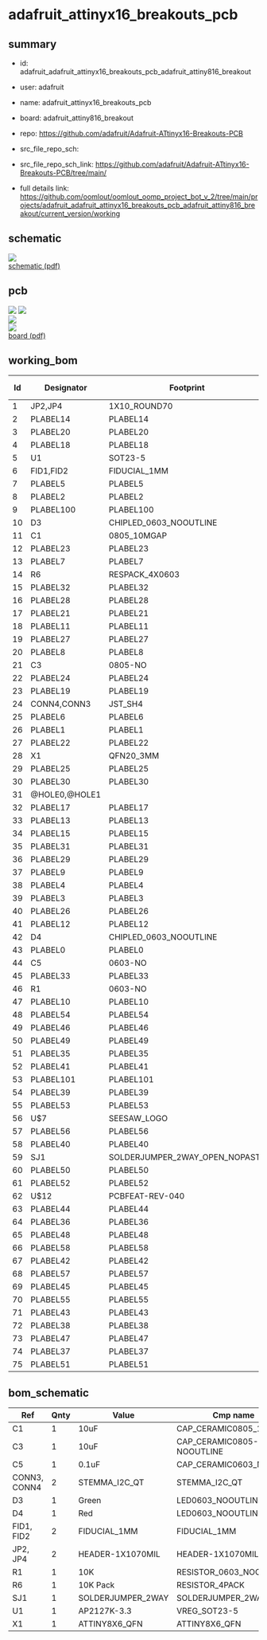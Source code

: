 # adafruit_attinyx16_breakouts_pcb
 
## summary 
* id: adafruit_adafruit_attinyx16_breakouts_pcb_adafruit_attiny816_breakout
* user: adafruit
* name: adafruit_attinyx16_breakouts_pcb
* board: adafruit_attiny816_breakout
* repo: https://github.com/adafruit/Adafruit-ATtinyx16-Breakouts-PCB



* src_file_repo_sch: 
* src_file_repo_sch_link: https://github.com/adafruit/Adafruit-ATtinyx16-Breakouts-PCB/tree/main/
* full details link: https://github.com/oomlout/oomlout_oomp_project_bot_v_2/tree/main/projects/adafruit_adafruit_attinyx16_breakouts_pcb_adafruit_attiny816_breakout/current_version/working  

## schematic  
![](working_schematic_600.png)  
[schematic (pdf)](working_schematic.pdf) 






















## pcb  
![](working_3d_600.png) 
![](working_3d_front_600.png)  
![](working_3d_back_600.png)  
![](working_600.png)  
[board (pdf)](working.pdf)  

## working_bom
| Id | Designator | Footprint | Quantity | Designation | Supplier and ref |  | None | 
| --- | --- | --- | --- | --- | --- | --- | --- | 
| 1 | JP2,JP4 | 1X10_ROUND70 | 2 |  |  |  | [''] | 
| 2 | PLABEL14 | PLABEL14 | 1 |  |  |  | [''] | 
| 3 | PLABEL20 | PLABEL20 | 1 |  |  |  | [''] | 
| 4 | PLABEL18 | PLABEL18 | 1 |  |  |  | [''] | 
| 5 | U1 | SOT23-5 | 1 | AP2127K-3.3 |  |  | [''] | 
| 6 | FID1,FID2 | FIDUCIAL_1MM | 2 | FIDUCIAL_1MM |  |  | [''] | 
| 7 | PLABEL5 | PLABEL5 | 1 |  |  |  | [''] | 
| 8 | PLABEL2 | PLABEL2 | 1 |  |  |  | [''] | 
| 9 | PLABEL100 | PLABEL100 | 1 |  |  |  | [''] | 
| 10 | D3 | CHIPLED_0603_NOOUTLINE | 1 | Green |  |  | [''] | 
| 11 | C1 | 0805_10MGAP | 1 | 10uF |  |  | [''] | 
| 12 | PLABEL23 | PLABEL23 | 1 |  |  |  | [''] | 
| 13 | PLABEL7 | PLABEL7 | 1 |  |  |  | [''] | 
| 14 | R6 | RESPACK_4X0603 | 1 | 10K Pack |  |  | [''] | 
| 15 | PLABEL32 | PLABEL32 | 1 |  |  |  | [''] | 
| 16 | PLABEL28 | PLABEL28 | 1 |  |  |  | [''] | 
| 17 | PLABEL21 | PLABEL21 | 1 |  |  |  | [''] | 
| 18 | PLABEL11 | PLABEL11 | 1 |  |  |  | [''] | 
| 19 | PLABEL27 | PLABEL27 | 1 |  |  |  | [''] | 
| 20 | PLABEL8 | PLABEL8 | 1 |  |  |  | [''] | 
| 21 | C3 | 0805-NO | 1 | 10uF |  |  | [''] | 
| 22 | PLABEL24 | PLABEL24 | 1 |  |  |  | [''] | 
| 23 | PLABEL19 | PLABEL19 | 1 |  |  |  | [''] | 
| 24 | CONN4,CONN3 | JST_SH4 | 2 | STEMMA_I2C_QT |  |  | [''] | 
| 25 | PLABEL6 | PLABEL6 | 1 |  |  |  | [''] | 
| 26 | PLABEL1 | PLABEL1 | 1 |  |  |  | [''] | 
| 27 | PLABEL22 | PLABEL22 | 1 |  |  |  | [''] | 
| 28 | X1 | QFN20_3MM | 1 | ATTINY8X6_QFN |  |  | [''] | 
| 29 | PLABEL25 | PLABEL25 | 1 |  |  |  | [''] | 
| 30 | PLABEL30 | PLABEL30 | 1 |  |  |  | [''] | 
| 31 | @HOLE0,@HOLE1 |  | 2 |  |  |  | [''] | 
| 32 | PLABEL17 | PLABEL17 | 1 |  |  |  | [''] | 
| 33 | PLABEL13 | PLABEL13 | 1 |  |  |  | [''] | 
| 34 | PLABEL15 | PLABEL15 | 1 |  |  |  | [''] | 
| 35 | PLABEL31 | PLABEL31 | 1 |  |  |  | [''] | 
| 36 | PLABEL29 | PLABEL29 | 1 |  |  |  | [''] | 
| 37 | PLABEL9 | PLABEL9 | 1 |  |  |  | [''] | 
| 38 | PLABEL4 | PLABEL4 | 1 |  |  |  | [''] | 
| 39 | PLABEL3 | PLABEL3 | 1 |  |  |  | [''] | 
| 40 | PLABEL26 | PLABEL26 | 1 |  |  |  | [''] | 
| 41 | PLABEL12 | PLABEL12 | 1 |  |  |  | [''] | 
| 42 | D4 | CHIPLED_0603_NOOUTLINE | 1 | Red |  |  | [''] | 
| 43 | PLABEL0 | PLABEL0 | 1 |  |  |  | [''] | 
| 44 | C5 | 0603-NO | 1 | 0.1uF |  |  | [''] | 
| 45 | PLABEL33 | PLABEL33 | 1 |  |  |  | [''] | 
| 46 | R1 | 0603-NO | 1 | 10K |  |  | [''] | 
| 47 | PLABEL10 | PLABEL10 | 1 |  |  |  | [''] | 
| 48 | PLABEL54 | PLABEL54 | 1 |  |  |  | [''] | 
| 49 | PLABEL46 | PLABEL46 | 1 |  |  |  | [''] | 
| 50 | PLABEL49 | PLABEL49 | 1 |  |  |  | [''] | 
| 51 | PLABEL35 | PLABEL35 | 1 |  |  |  | [''] | 
| 52 | PLABEL41 | PLABEL41 | 1 |  |  |  | [''] | 
| 53 | PLABEL101 | PLABEL101 | 1 |  |  |  | [''] | 
| 54 | PLABEL39 | PLABEL39 | 1 |  |  |  | [''] | 
| 55 | PLABEL53 | PLABEL53 | 1 |  |  |  | [''] | 
| 56 | U$7 | SEESAW_LOGO | 1 |  |  |  | [''] | 
| 57 | PLABEL56 | PLABEL56 | 1 |  |  |  | [''] | 
| 58 | PLABEL40 | PLABEL40 | 1 |  |  |  | [''] | 
| 59 | SJ1 | SOLDERJUMPER_2WAY_OPEN_NOPASTE | 1 |  |  |  | [''] | 
| 60 | PLABEL50 | PLABEL50 | 1 |  |  |  | [''] | 
| 61 | PLABEL52 | PLABEL52 | 1 |  |  |  | [''] | 
| 62 | U$12 | PCBFEAT-REV-040 | 1 |  |  |  | [''] | 
| 63 | PLABEL44 | PLABEL44 | 1 |  |  |  | [''] | 
| 64 | PLABEL36 | PLABEL36 | 1 |  |  |  | [''] | 
| 65 | PLABEL48 | PLABEL48 | 1 |  |  |  | [''] | 
| 66 | PLABEL58 | PLABEL58 | 1 |  |  |  | [''] | 
| 67 | PLABEL42 | PLABEL42 | 1 |  |  |  | [''] | 
| 68 | PLABEL57 | PLABEL57 | 1 |  |  |  | [''] | 
| 69 | PLABEL45 | PLABEL45 | 1 |  |  |  | [''] | 
| 70 | PLABEL55 | PLABEL55 | 1 |  |  |  | [''] | 
| 71 | PLABEL43 | PLABEL43 | 1 |  |  |  | [''] | 
| 72 | PLABEL38 | PLABEL38 | 1 |  |  |  | [''] | 
| 73 | PLABEL47 | PLABEL47 | 1 |  |  |  | [''] | 
| 74 | PLABEL37 | PLABEL37 | 1 |  |  |  | [''] | 
| 75 | PLABEL51 | PLABEL51 | 1 |  |  |  | [''] | 


## bom_schematic
| Ref | Qnty | Value | Cmp name | Footprint | Description | Vendor | DNP | 
| --- | --- | --- | --- | --- | --- | --- | --- | 
| C1 | 1 | 10uF | CAP_CERAMIC0805_10MGAP | working:0805_10MGAP |  |  |  | 
| C3 | 1 | 10uF | CAP_CERAMIC0805-NOOUTLINE | working:0805-NO |  |  |  | 
| C5 | 1 | 0.1uF | CAP_CERAMIC0603_NO | working:0603-NO |  |  |  | 
| CONN3, CONN4 | 2 | STEMMA_I2C_QT | STEMMA_I2C_QT | working:JST_SH4 |  |  |  | 
| D3 | 1 | Green | LED0603_NOOUTLINE | working:CHIPLED_0603_NOOUTLINE |  |  |  | 
| D4 | 1 | Red | LED0603_NOOUTLINE | working:CHIPLED_0603_NOOUTLINE |  |  |  | 
| FID1, FID2 | 2 | FIDUCIAL_1MM | FIDUCIAL_1MM | working:FIDUCIAL_1MM |  |  |  | 
| JP2, JP4 | 2 | HEADER-1X1070MIL | HEADER-1X1070MIL | working:1X10_ROUND70 |  |  |  | 
| R1 | 1 | 10K | RESISTOR_0603_NOOUT | working:0603-NO |  |  |  | 
| R6 | 1 | 10K Pack | RESISTOR_4PACK | working:RESPACK_4X0603 |  |  |  | 
| SJ1 | 1 | SOLDERJUMPER_2WAY | SOLDERJUMPER_2WAY | working:SOLDERJUMPER_2WAY_OPEN_NOPASTE |  |  |  | 
| U1 | 1 | AP2127K-3.3 | VREG_SOT23-5 | working:SOT23-5 |  |  |  | 
| X1 | 1 | ATTINY8X6_QFN | ATTINY8X6_QFN | working:QFN20_3MM |  |  |  | 



